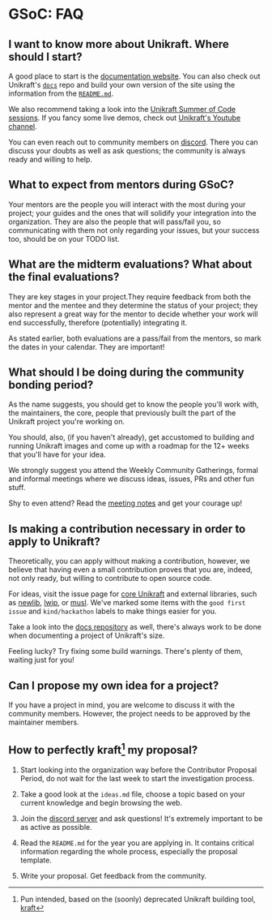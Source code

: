 # GSoC: FAQ

## I want to know more about Unikraft. Where should I start?

A good place to start is the [documentation website](https://unikraft.org/).
You can also check out Unikraft's [`docs`](https://github.com/unikraft/docs) repo and build your own version of the site using the information from the [`README.md`](https://github.com/unikraft/docs#readme).

We also recommend taking a look into the [Unikraft Summer of Code sessions](https://unikraft.org/community/hackathons/usoc22/).
If you fancy some live demos, check out [Unikraft's Youtube channel](https://www.youtube.com/channel/UCP2-A06KLk0_qgGtKAla65A).

You can even reach out to community members on [discord](https://discord.com/invite/RG5ZQGKxyW).
There you can discuss your doubts as well as ask questions; the community is always ready and willing to help.

## What to expect from mentors during GSoC?

Your mentors are the people you will interact with the most during your project; your guides and the ones that will solidify your integration into the organization.
They are also the people that will pass/fail you, so communicating with them not only regarding your issues, but your success too, should be on your TODO list.

## What are the midterm evaluations? What about the final evaluations?

They are key stages in your project.They require feedback from both the mentor and the mentee and they determine the status of your project; they also represent a great way for the mentor to decide whether your work will end successfully, therefore (potentially) integrating it.

As stated earlier, both evaluations are a pass/fail from the mentors, so mark the dates in your calendar.
They are important!

## What should I be doing during the community bonding period?

As the name suggests, you should get to know the people you'll work with, the maintainers, the core, people that previously built the part of the Unikraft project you're working on.

You should, also, (if you haven't already), get accustomed to building and running Unikraft images and come up with a roadmap for the 12+ weeks that you'll have for your idea.

We strongly suggest you attend the Weekly Community Gatherings, formal and informal meetings where we discuss ideas, issues, PRs and other fun stuff.

Shy to even attend? Read the [meeting notes](https://github.com/unikraft/meeting-notes) and get your courage up!

## Is making a contribution necessary in order to apply to Unikraft?

Theoretically, you can apply without making a contribution, however, we believe that having even a small contribution proves that you are, indeed, not only ready, but willing to contribute to open source code.

For ideas, visit the issue page for [core Unikraft](https://github.com/unikraft/unikraft/issues) and external libraries, such as [newlib](https://github.com/unikraft/lib-newlib/issues), [lwip](https://github.com/unikraft/lib-lwip/issues), or [musl](https://github.com/unikraft/lib-musl/issues).
We've marked some items with the `good first issue` and `kind/hackathon` labels to make things easier for you.

Take a look into the [docs repository](https://github.com/unikraft/docs/issues) as well, there's always work to be done when documenting a project of Unikraft's size.

Feeling lucky? Try fixing some build warnings. There's plenty of them, waiting just for you!

## Can I propose my own idea for a project?

If you have a project in mind, you are welcome to discuss it with the community members.
However, the project needs to be approved by the maintainer members.

## How to perfectly kraft[^1] my proposal?

1. Start looking into the organization way before the Contributor Proposal Period, do not wait for the last week to start the investigation process.

2. Take a good look at the `ideas.md` file, choose a topic based on your current knowledge and begin browsing the web.

3. Join the [discord server](https://bit.ly/UnikraftDiscord) and ask questions! It's extremely important to be as active as possible.

4. Read the `README.md` for the year you are applying in. It contains critical information regarding the whole process, especially the proposal template.

5. Write your proposal. Get feedback from the community.

[^1]: Pun intended, based on the (soonly) deprecated Unikraft building tool, [kraft](https://github.com/unikraft/kraft)


